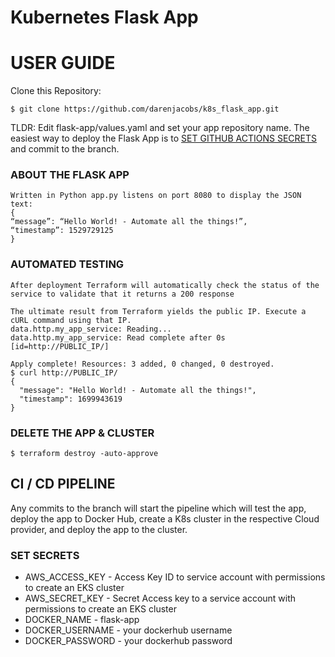 # Kubernetes Flask App


# USER GUIDE

Clone this Repository:
```console
$ git clone https://github.com/darenjacobs/k8s_flask_app.git
```

TLDR:
Edit flask-app/values.yaml and set your app repository name.
The easiest way to deploy the Flask App is to [SET GITHUB ACTIONS SECRETS](#set-secrets) and commit to the branch.


### ABOUT THE FLASK APP
```
Written in Python app.py listens on port 8080 to display the JSON text:
{
“message”: “Hello World! - Automate all the things!”,
“timestamp”: 1529729125
}
```

### AUTOMATED TESTING
```
After deployment Terraform will automatically check the status of the service to validate that it returns a 200 response

The ultimate result from Terraform yields the public IP. Execute a cURL command using that IP.
data.http.my_app_service: Reading...
data.http.my_app_service: Read complete after 0s [id=http://PUBLIC_IP/]

Apply complete! Resources: 3 added, 0 changed, 0 destroyed.
$ curl http://PUBLIC_IP/
{
  "message": "Hello World! - Automate all the things!",
  "timestamp": 1699943619
}
```

### DELETE THE APP & CLUSTER
```console
$ terraform destroy -auto-approve
```

## CI / CD PIPELINE
Any commits to the branch will start the pipeline which will test the app, deploy the app to Docker Hub, create a K8s cluster in the respective Cloud provider, and deploy the app to the cluster.


### SET SECRETS
- AWS_ACCESS_KEY - Access Key ID to service account with permissions to create an EKS cluster
- AWS_SECRET_KEY - Secret Access key to a service account with permissions to create an EKS  cluster
- DOCKER_NAME - flask-app
- DOCKER_USERNAME - your dockerhub username
- DOCKER_PASSWORD - your dockerhub password
